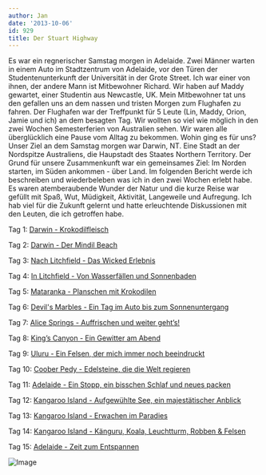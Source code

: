 ```yaml
---
author: Jan
date: '2013-10-06'
id: 929
title: Der Stuart Highway
---
```


Es war ein regnerischer Samstag morgen in Adelaide. Zwei Männer warten in einem Auto im Stadtzentrum von Adelaide, vor den Türen der Studentenunterkunft der Universität in der Grote Street. Ich war einer von ihnen, der andere Mann ist Mitbewohner Richard. Wir haben auf Maddy gewartet, einer Studentin aus Newcastle, UK. Mein Mitbewohner tat uns den gefallen uns an dem nassen und tristen Morgen zum Flughafen zu fahren. Der Flughafen war der Treffpunkt für 5 Leute (Lin, Maddy, Orion, Jamie und ich) an dem besagten Tag. Wir wollten so viel wie möglich in den zwei Wochen Semesterferien von Australien sehen. Wir waren alle überglücklich eine Pause vom Alltag zu bekommen. Wohin ging es für uns? Unser Ziel an dem Samstag morgen war Darwin, NT. Eine Stadt an der Nordspitze Australiens, die Haupstadt des Staates Northern Territory. Der Grund für unsere Zusammenkunft war ein gemeinsames Ziel: Im Norden starten, im Süden ankommen - über Land. Im folgenden Bericht werde ich beschreiben und wiederbeleben was ich in den zwei Wochen erlebt habe. Es waren atemberaubende Wunder der Natur und die kurze Reise war gefüllt mit Spaß, Wut, Müdigkeit, Aktivität, Langeweile und Aufregung. Ich hab viel für die Zukunft gelernt und hatte erleuchtende Diskussionen mit den Leuten, die ich getroffen habe.

Tag 1: [Darwin - Krokodilfleisch]()

Tag 2: [Darwin - Der Mindil Beach]()

Tag 3: [Nach Litchfield - Das Wicked Erlebnis](https://jan-steinke.de/nach-litchfield-das-wicked-erlebnis/)

Tag 4: [In Litchfield - Von Wasserfällen und Sonnenbaden](https://jan-steinke.de/wordpress/de/in-litchfield/)

Tag 5: [Mataranka - Planschen mit Krokodilen](https://jan-steinke.de/wordpress/de/mataranka-planschen-mit-krokodilen/)

Tag 6: [Devil's Marbles - Ein Tag im Auto bis zum Sonnenuntergang](https://jan-steinke.de/wordpress/de/devils-marbles-ein-tag-im-auto-bis-zum-sonnenuntergang/)

Tag 7: [Alice Springs - Auffrischen und weiter geht&#8217;s!](https://jan-steinke.de/wordpress/de/alice-springs-auffrischen-und-weiter-gehts/)

Tag 8: [King&#8217;s Canyon - Ein Gewitter am Abend](https://jan-steinke.de/wordpress/de/kings-canyon-ein-gewitter-am-abend/)

Tag 9: [Uluru - Ein Felsen, der mich immer noch beeindruckt](https://jan-steinke.de/wordpress/de/uluru-ein-felsen-der-mich-immer-noch-beeindruckt/)

Tag 10: [Coober Pedy - Edelsteine, die die Welt regieren](https://jan-steinke.de/wordpress/de/oober-pedy-edelsteine-die-die-welt-regieren/)

Tag 11: [Adelaide - Ein Stopp, ein bisschen Schlaf und neues packen](https://jan-steinke.de/wordpress/de/adelaide-ein-stopp-ein-bisschen-schlaf-und-neues-packen/)

Tag 12: [Kangaroo Island - Aufgewühlte See, ein majestätischer Anblick](https://jan-steinke.de/wordpress/de/kangaroo-island-aufgewuhlte-see-ein-majestatischer-anblick/)

Tag 13: [Kangaroo Island - Erwachen im Paradies](https://jan-steinke.de/wordpress/de/kangaroo-island-erwachen-im-paradies/)

Tag 14: [Kangaroo Island - Känguru, Koala, Leuchtturm, Robben & Felsen](https://jan-steinke.de/wordpress/de/kangaroo-island-kanguru-koala-leuchtturm-robben-felsen/)

Tag 15: [Adelaide - Zeit zum Entspannen](https://jan-steinke.de/wordpress/de/adelaide-zeit-zum-entspannen/)

![Image](https://jan-steinke.de/wordpress/wp-content/uploads/2016/02/Screen-Shot-2013-10-06-at-12.28.46-.png)
